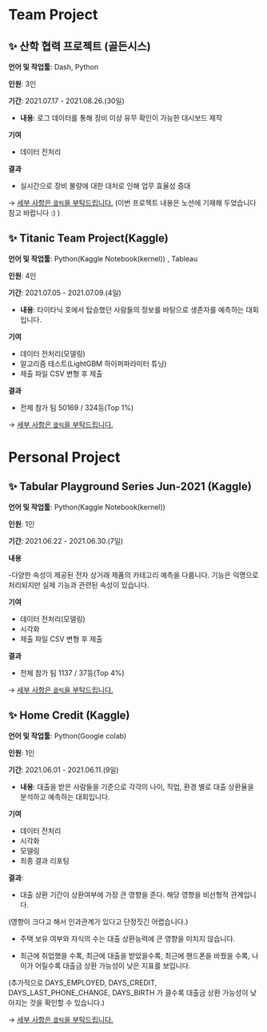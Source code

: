 # Team Project #
## ✨ **산학 협력 프로젝트 (골든시스)**  

**언어 및 작업툴**: Dash, Python

**인원**: 3인  

**기간**: 2021.07.17 - 2021.08.26.(30일)

 - **내용**: 로그 데이터를 통해 장비 이상 유무 확인이 가능한 대시보드 제작

**기여**

- 데이터 전처리 

**결과**

- 실시간으로 장비 불량에 대한 대처로 인해 업무 효율성 증대

→ [세부 사항은 `클릭`을 부탁드립니다.](https://www.notion.so/07cd610daf3241d295e13ba39274dbcd)
(이번 프로젝트 내용은 노션에 기재해 두었습니다 참고 바랍니다 :) ) 


## ✨ **Titanic Team Project(Kaggle)**  

**언어 및 작업툴**: Python(Kaggle Notebook(kernel)) , Tableau

**인원**: 4인  

**기간**: 2021.07.05 - 2021.07.09.(4일)

- **내용**: 타이타닉 호에서 탑승했던 사람들의 정보를 바탕으로 생존자를 예측하는 대회입니다.

**기여**

- 데이터 전처리(모델링)
- 알고리즘 테스트(LightGBM 하이퍼파라미터 튜닝)
- 제출 파일 CSV 변형 후 제출  

**결과**

- 전체 참가 팀 50169 / 324등(Top 1%)

→ [세부 사항은 `클릭`을 부탁드립니다.](https://github.com/jeonghwan94/Project/blob/master/Team%20Project/Kaggle%20Titanic%20Team%20Project.pdf)


# Personal Project #

## ✨ **Tabular Playground Series Jun-2021 (Kaggle)**  

**언어 및 작업툴**: Python(Kaggle Notebook(kernel))

**인원**: 1인  

**기간**: 2021.06.22 - 2021.06.30.(7일)  

**내용**
 
 -다양한 속성이 제공된 전자 상거래 제품의 카테고리 예측을 다룹니다. 기능은 익명으로 처리되지만 실제 기능과 관련된 속성이 있습니다.

**기여**

- 데이터 전처리(모델링)
- 시각화
- 제출 파일 CSV 변형 후 제출  

**결과**

- 전체 참가 팀 1137 / 37등(Top 4%)

→ [세부 사항은 `클릭`을 부탁드립니다.](https://github.com/jeonghwan94/Project/blob/master/Tabular%20Playground%20Series%20Jun-2021/keras.ipynb)
<br>

## ✨ **Home Credit (Kaggle)**  

**언어 및 작업툴**: Python(Google colab)

**인원**: 1인

**기간**: 2021.06.01 - 2021.06.11.(9일)

 - **내용**: 대출을 받은 사람들을 기준으로 각각의 나이, 직업, 환경 별로 대출 상환율을 분석하고 예측하는 대회입니다.

**기여**

- 데이터 전처리
- 시각화
- 모델링
- 최종 결과 리포팅

**결과**: 

- 대출 상환 기간이 상환여부에 가장 큰 영향을 준다. 해당 영향을 비선형적 관계입니다.

(영향이 크다고 해서 인과관계가 있다고 단정짓긴 어렵습니다.)

- 주택 보유 여부와 자식의 수는 대출 상환능력에 큰 영향을 미치지 않습니다.

- 최근에 취업했을 수록, 최근에 대출을 받았을수록, 최근에 핸드폰을 바꿨을 수록, 나이가 어릴수록 대출금 상환 가능성이 낮은 지표를 보입니다.

(추가적으로 DAYS_EMPLOYED, DAYS_CREDIT, DAYS_LAST_PHONE_CHANGE, DAYS_BIRTH 가 클수록 대출금 상환 가능성이 낮아지는 것을 확인할 수 있습니다.)

→ [세부 사항은 `클릭`을 부탁드립니다.](https://github.com/jeonghwan94/Project/blob/master/Personal%20Project%201/Home_Credit_kaggle.ipynb)

<br>
 
